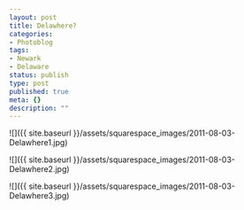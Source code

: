```yaml
---
layout: post
title: Delawhere?
categories:
- Photoblog
tags:
- Newark
- Delaware
status: publish
type: post
published: true
meta: {}
description: ""
---
```


![]({{ site.baseurl }}/assets/squarespace_images/2011-08-03-Delawhere1.jpg)

![]({{ site.baseurl }}/assets/squarespace_images/2011-08-03-Delawhere2.jpg)

![]({{ site.baseurl }}/assets/squarespace_images/2011-08-03-Delawhere3.jpg)
